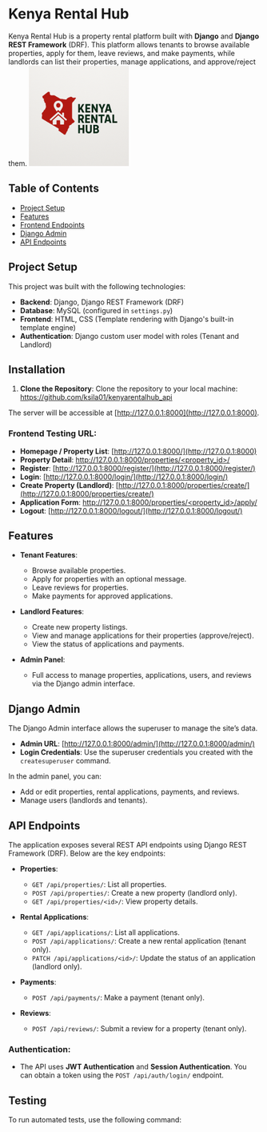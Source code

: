 # **Kenya Rental Hub**

Kenya Rental Hub is a property rental platform built with **Django** and **Django REST Framework** (DRF). This platform allows tenants to browse available properties, apply for them, leave reviews, and make payments, while landlords can list their properties, manage applications, and approve/reject them.
<img src="./static/images/logo.png" alt="Logo" width="200"/>
## **Table of Contents**
- [Project Setup](#project-setup)
- [Features](#features)
- [Frontend Endpoints](#frontend-endpoints)
- [Django Admin](#django-admin)
- [API Endpoints](#api-endpoints)

## **Project Setup**

This project was built with the following technologies:
- **Backend**: Django, Django REST Framework (DRF)
- **Database**: MySQL (configured in `settings.py`)
- **Frontend**: HTML, CSS (Template rendering with Django's built-in template engine)
- **Authentication**: Django custom user model with roles (Tenant and Landlord)

## **Installation**

1. **Clone the Repository**:
   Clone the repository to your local machine: https://github.com/ksila01/kenyarentalhub_api


The server will be accessible at [http://127.0.0.1:8000](http://127.0.0.1:8000).

### **Frontend Testing URL**:
- **Homepage / Property List**: [http://127.0.0.1:8000/](http://127.0.0.1:8000)
- **Property Detail**: [http://127.0.0.1:8000/properties/<property_id>/](http://127.0.0.1:8000/properties/2/)
- **Register**: [http://127.0.0.1:8000/register/](http://127.0.0.1:8000/register/)
- **Login**: [http://127.0.0.1:8000/login/](http://127.0.0.1:8000/login/)
- **Create Property (Landlord)**: [http://127.0.0.1:8000/properties/create/](http://127.0.0.1:8000/properties/create/)
- **Application Form**: [http://127.0.0.1:8000/properties/<property_id>/apply/](http://127.0.0.1:8000/properties/3/apply/)
- **Logout**: [http://127.0.0.1:8000/logout/](http://127.0.0.1:8000/logout/)

## **Features**

- **Tenant Features**:
  - Browse available properties.
  - Apply for properties with an optional message.
  - Leave reviews for properties.
  - Make payments for approved applications.

- **Landlord Features**:
  - Create new property listings.
  - View and manage applications for their properties (approve/reject).
  - View the status of applications and payments.

- **Admin Panel**:
  - Full access to manage properties, applications, users, and reviews via the Django admin interface.

## **Django Admin**

The Django Admin interface allows the superuser to manage the site’s data.

- **Admin URL**: [http://127.0.0.1:8000/admin/](http://127.0.0.1:8000/admin/)
- **Login Credentials**: Use the superuser credentials you created with the `createsuperuser` command.

In the admin panel, you can:
- Add or edit properties, rental applications, payments, and reviews.
- Manage users (landlords and tenants).

## **API Endpoints**

The application exposes several REST API endpoints using Django REST Framework (DRF). Below are the key endpoints:

- **Properties**:
  - `GET /api/properties/`: List all properties.
  - `POST /api/properties/`: Create a new property (landlord only).
  - `GET /api/properties/<id>/`: View property details.
  
- **Rental Applications**:
  - `GET /api/applications/`: List all applications.
  - `POST /api/applications/`: Create a new rental application (tenant only).
  - `PATCH /api/applications/<id>/`: Update the status of an application (landlord only).

- **Payments**:
  - `POST /api/payments/`: Make a payment (tenant only).

- **Reviews**:
  - `POST /api/reviews/`: Submit a review for a property (tenant only).

### Authentication:
- The API uses **JWT Authentication** and **Session Authentication**. You can obtain a token using the `POST /api/auth/login/` endpoint.

## **Testing**

To run automated tests, use the following command:


